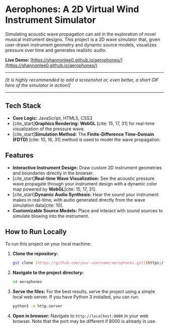 # Aerophones: A 2D Virtual Wind Instrument Simulator

Simulating acoustic wave propagation can aid in the exploration of novel musical instrument designs. This project is a 2D wave simulator that, given user-drawn instrument geometry and dynamic source models, visualizes pressure over time and generates realistic audio.

**Live Demo:** [https://shannonlee0.github.io/aerophones/](https://shannonlee0.github.io/aerophones/)

---

*[It is highly recommended to add a screenshot or, even better, a short GIF here of the simulator in action!]*

---

## Tech Stack

* **Core Logic:** JavaScript, HTML5, CSS3
* [cite_start]**Graphics Rendering:** **WebGL** [cite: 15, 17, 31] for real-time visualization of the pressure wave.
* [cite_start]**Simulation Method:** The **Finite-Difference Time-Domain (FDTD)** [cite: 10, 16, 31] method is used to model the wave propagation.

## Features

* **Interactive Instrument Design:** Draw custom 2D instrument geometries and boundaries directly in the browser.
* [cite_start]**Real-time Wave Visualization:** See the acoustic pressure wave propagate through your instrument design with a dynamic color map powered by **WebGL**[cite: 15, 17, 31].
* [cite_start]**Dynamic Audio Synthesis:** Hear the sound your instrument makes in real-time, with audio generated directly from the wave simulation data[cite: 10].
* **Customizable Source Models:** Place and interact with sound sources to simulate blowing into the instrument.

## How to Run Locally

To run this project on your local machine:

1.  **Clone the repository:**
    ```bash
    git clone [https://github.com/your-username/aerophones.git](https://github.com/your-username/aerophones.git)
    ```
2.  **Navigate to the project directory:**
    ```bash
    cd aerophones
    ```
3.  **Serve the files:**
    For the best results, serve the project using a simple local web server. If you have Python 3 installed, you can run:
    ```bash
    python3 -m http.server
    ```
4.  **Open in browser:**
    Navigate to `http://localhost:8000` in your web browser. Note that the port may be different if 8000 is already in use.
